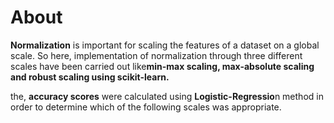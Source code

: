 # About
**Normalization** is important for scaling the features of a dataset on a global scale. So here, implementation of normalization through three different scales have been carried out like**min-max scaling, max-absolute scaling and robust scaling using scikit-learn.**

the, **accuracy scores** were calculated using **Logistic-Regressio**n method in order to determine which of the following scales was appropriate.
